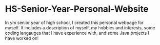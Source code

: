 # HS-Senior-Year-Personal-Website

In ym senior year of high school, I created this personal webpage for myself. It includes a description of myself, my hobbies and interests, some coding langauges that I have experience with, and some Java projects I have worked on!
